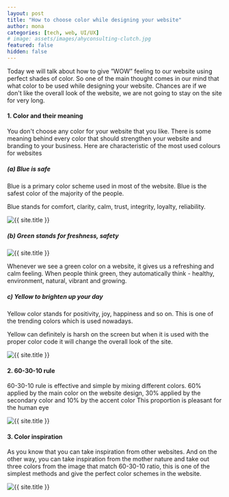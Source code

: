 ```yaml
---
layout: post
title: "How to choose color while designing your website"
author: mona
categories: [tech, web, UI/UX]
# image: assets/images/ahyconsulting-clutch.jpg
featured: false
hidden: false
---
```


Today we will talk about how to give ”WOW” feeling to our website using perfect shades of color. So one of the main thought comes in our mind that what color to be used while designing your website. Chances are if we don't like the overall look of the website, we are not going to stay on the site for very long.

#### 1. Color and their meaning

You don't choose any color for your website that you like. There is some meaning behind every color that should strengthen your website and branding to your business.
Here are characteristic of the most used colours for websites

##### (a) Blue is safe

Blue is a primary color scheme used in most of the website. Blue is the safest color of the majority of the people.

Blue stands for comfort, clarity, calm, trust, integrity, loyalty, reliability.

<p class="mb-5"><img class="shadow-lg" src="{{site.baseurl}}/assets/images/blue.jpg" alt="{{ site.title }}" /></p>

##### (b) Green stands for freshness, safety

<p class="mb-5"><img class="shadow-lg" src="{{site.baseurl}}/assets/images/green.jpg" alt="{{ site.title }}" /></p>

Whenever we see a green color on a website, it gives us a refreshing and calm feeling. When people think green, they automatically think - healthy, environment, natural, vibrant and growing.

##### c) Yellow to brighten up your day

Yellow color stands for positivity, joy, happiness and so on. This is one of the trending colors which is used nowadays.

Yellow can definitely is harsh on the screen but when it is used with the proper color code it will change the overall look of the site.

<p class="mb-5"><img class="shadow-lg" src="{{site.baseurl}}/assets/images/yellow.jpg" alt="{{ site.title }}" /></p>

#### 2. 60-30-10 rule

60-30-10 rule is effective and simple by mixing different colors. 60% applied by the main color on the website design, 30% applied by the secondary color and 10% by the accent color
This proportion is pleasant for the human eye

<p class="mb-5"><img class="shadow-lg" src="{{site.baseurl}}/assets/images/60-30-10-rule.png" alt="{{ site.title }}" /></p>

#### 3. Color inspiration

As you know that you can take inspiration from other websites.
And on the other way, you can take inspiration from the mother nature and take out three colors from the image that match 60-30-10 ratio, this is one of the simplest methods and give the perfect color schemes in the website.

<p class="mb-5"><img class="shadow-lg" src="{{site.baseurl}}/assets/images/color-inspirations.png" alt="{{ site.title }}" /></p>
